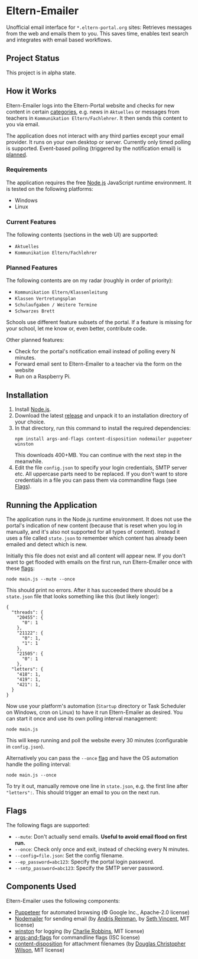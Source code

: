 # Eltern-Emailer

Unofficial email interface for `*.eltern-portal.org` sites: Retrieves messages from the web and
emails them to you. This saves time, enables text search and integrates with email based workflows.

## Project Status

This project is in alpha state.

## How it Works

Eltern-Emailer logs into the Eltern-Portal website and checks for new content in certain 
[categories](#current-features), e.g. news in `Aktuelles` or messages from teachers in 
`Kommunikation Eltern/Fachlehrer`. It then sends this content to you via email.

The application does not interact with any third parties except your email provider. It runs on 
your own desktop or server. Currently only timed polling is supported. Event-based polling 
(triggered by the notification email) is [planned](#planned-features).

### Requirements

The application requires the free [Node.js](https://en.wikipedia.org/wiki/Node.js) JavaScript 
runtime environment. It is tested on the following platforms:

* Windows
* Linux

### Current Features

The following contents (sections in the web UI) are supported:

* `Aktuelles`
* `Kommunikation Eltern/Fachlehrer`

### Planned Features

The following contents are on my radar (roughly in order of priority):

* `Kommunikation Eltern/Klassenleitung`
* `Klassen Vertretungsplan`
* `Schulaufgaben / Weitere Termine`
* `Schwarzes Brett`

Schools use different feature subsets of the portal. If a feature is missing for your school, let me
know or, even better, contribute code.

Other planned features:

* Check for the portal's notification email instead of polling every N minutes.
* Forward email sent to Eltern-Emailer to a teacher via the form on the website
* Run on a Raspberry Pi.

## Installation

1. Install [Node.js](https://nodejs.org/).
1. Download the latest [release](https://github.com/zieren/eltern-emailer/releases) and unpack it
   to an installation directory of your choice.
1. In that directory, run this command to install the required dependencies:
   ```
   npm install args-and-flags content-disposition nodemailer puppeteer winston
   ```
   This downloads 400+MB. You can continue with the next step in the meanwhile.
1. Edit the file `config.json` to specify your login credentials, SMTP server etc. All uppercase
   parts need to be replaced. If you don't want to store credentials in a file you can pass them
   via commandline flags (see [Flags](#flags)).

## Running the Application

The application runs in the Node.js runtime environment. It does not use the portal's indication of
new content (because that is reset when you log in manually, and it's also not supported for all 
types of content). Instead it uses a file called `state.json` to remember which content has already
been emailed and detect which is new.

Initially this file does not exist and all content will appear new. If you don't want to get 
flooded with emails on the first run, run Eltern-Emailer once with these [flags](#flags):

```
node main.js --mute --once
```

This should print no errors. After it has succeeded there should be a `state.json` file that looks something like this (but likely longer):

```
{
  "threads": {
    "20455": {
      "0": 1
    },
    "21122": {
      "0": 1,
      "1": 1
    },
    "21505": {
      "0": 1
    },
  "letters": {
    "418": 1,
    "419": 1,
    "421": 1,
  }
}
```

Now use your platform's automation (`Startup` directory or Task Scheduler on Windows, cron on 
Linux) to have it run Eltern-Emailer as desired. You can start it once and use its own polling 
interval management:

```
node main.js
```

This will keep running and poll the website every 30 minutes (configurable in `config.json`).

Alternatively you can pass the `--once` [flag](#flags) and have the OS automation handle the polling interval:

```
node main.js --once
```

To try it out, manually remove one line in `state.json`, e.g. the first line after `"letters":`.
This should trigger an email to you on the next run.

## Flags

The following flags are supported:

* `--mute`: Don't actually send emails. **Useful to avoid email flood on first run.**
* `--once`: Check only once and exit, instead of checking every N minutes.
* `--config=file.json`: Set the config filename.
* `--ep_password=abc123`: Specify the portal login password.
* `--smtp_password=abc123`: Specify the SMTP server password.

## Components Used

Eltern-Emailer uses the following components:

* [Puppeteer](https://github.com/puppeteer/puppeteer) for automated browsing (&copy; Google Inc., Apache-2.0 license)
* [Nodemailer](https://nodemailer.com/) for sending email (by [Andris Reinman](https://github.com/andris9), by [Seth Vincent](https://github.com/sethvincent), MIT license)
* [winston](https://github.com/winstonjs/winston) for logging (by [Charlie Robbins](https://github.com/indexzero), MIT license)
* [args-and-flags](https://github.com/sethvincent/args-and-flags) for commandline flags (ISC license)
* [content-disposition](https://github.com/jshttp/content-disposition) for attachment filenames (by  [Douglas Christopher Wilson](https://github.com/dougwilson), MIT license)
